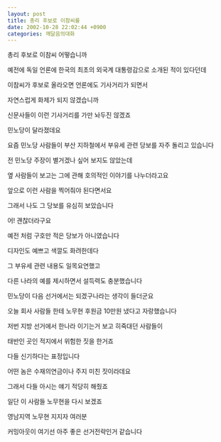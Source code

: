```yaml
---
layout: post
title: 총리 후보로 이참씨를
date: 2002-10-28 22:02:44 +0900
categories: 깨달음의대화
---
```

총리 후보로 이참씨 어떻습니까
  
예전에 독일 언론에 한국의 최초의 외국계 대통령감으로 소개된 적이 있다던데
  
이참씨가 후보로 올라오면 언론에도 기사거리가 되면서
  
자연스럽게 화제가 되지 않겠습니까
  
신문사들이 이런 기사거리를 가만 놔두진 않겠죠
  

  
민노당이 달라졌데요
  

  
요즘 민노당 사람들이 부산 지하철에서 부유세 관련 당보를 자주 돌리고 있습니다
  
전 민노당 주장이 별거겠나 싶어 보지도 않았는데
  
옆 사람들이 보고는 그에 관해 호의적인 이야기를 나누더라고요
  
앞으로 이런 사람을 찍어줘야 된다면서요
  
그래서 나도 그 당보를 유심히 보았습니다
  
어! 괜찮더라구요
  
예전 처럼 구호만 적은 당보가 아니였습니다
  
디자인도 예쁘고 색깔도 화려한데다
  
그 부유세 관련 내용도 일목요연했고
  
다른 나라의 예를 제시하면서 설득력도 충분했습니다
  
민노당이 다음 선거에서는 되겠구나라는 생각이 들더군요
  

  
오늘 회사 사람들 한테 노무현 후원금 10만원 냈다고 자랑했습니다
  
저번 지방 선거에서 한나라 이기는거 보고 히죽대던 사람들이
  
태반인 곳인 적지에서 위험한 짓을 한거죠
  
다들 신기하다는 표정입니다
  
어떤 놈은 수재의연금이나 주지 미친 짓이라데요
  
그래서 다들 아시는 얘기 적당히 해줬죠
  
일단 이 사람들 노무현을 다시 보겠죠
  
영남지역 노무현 지지자 여러분
  
커밍아웃이 여기선 아주 좋은 선거전략인거 같습니다
